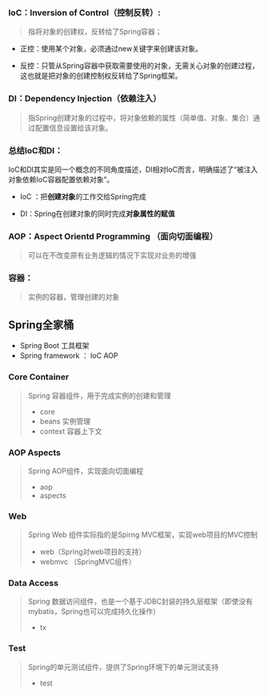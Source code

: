 ### IoC：Inversion of Control（控制反转）:

> 指将对象的创建权，反转给了Spring容器；

- 正控：使用某个对象，必须通过new关键字来创建该对象。

- 反控：只管从Spring容器中获取需要使用的对象，无需关心对象的创建过程，这也就是把对象的创建控制权反转给了Spring框架。

### DI：Dependency Injection（依赖注入）

> 指Spring创建对象的过程中，将对象依赖的属性（简单值、对象、集合）通过配置信息设置给该对象。

### 总结IoC和DI：

IoC和DI其实是同一个概念的不同角度描述，DI相对IoC而言，明确描述了“被注入对象依赖IoC容器配置依赖对象”。

- IoC ：把**创建对象**的工作交给Spring完成

- DI：Spring在创建对象的同时完成**对象属性的赋值**

  

### AOP：Aspect Orientd Programming （面向切面编程）

> 可以在不改变原有业务逻辑的情况下实现对业务的增强

### 容器：

> 实例的容器，管理创建的对象 

## Spring全家桶

- Spring Boot 工具框架 
- Spring framework ： IoC AOP



### Core Container

> Spring 容器组件，用于完成实例的创建和管理
>
> - core
> - beans 实例管理
> - context 容器上下文

### AOP   Aspects

>Spring AOP组件，实现面向切面编程
>
>- aop
>- aspects

### Web

>Spring Web 组件实际指的是Spirng MVC框架，实现web项目的MVC控制
>
>- web（Spring对web项目的支持）
>- webmvc （SpringMVC组件）

### Data Access

> Spring 数据访问组件，也是一个基于JDBC封装的持久层框架（即使没有mybatis，Spring也可以完成持久化操作）
>
> - tx

### Test

> Spring的单元测试组件，提供了Spring环境下的单元测试支持
>
> - test